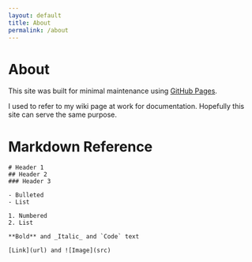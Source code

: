 ```yaml
---
layout: default
title: About
permalink: /about
---
```


# About
This site was built for minimal maintenance using [GitHub Pages](https://pages.github.com/).

I used to refer to my wiki page at work for documentation. Hopefully this site can serve the same purpose.

# Markdown Reference 
```
# Header 1
## Header 2
### Header 3

- Bulleted
- List

1. Numbered
2. List

**Bold** and _Italic_ and `Code` text

[Link](url) and ![Image](src)
```
